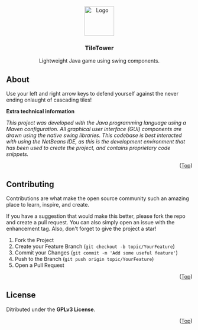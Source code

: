 
<a name="readme-top"></a>

<!-- HEADER -->

<br />
<div align="center">
  <a href="https://github.com/mpiet-za/TileTower">
    <img src="https://avatars.githubusercontent.com/u/63480247?v=4" alt="Logo" width="80" height="80">
  </a>

<h3 align="center">TileTower</h3>

  <p align="center">
    Lightweight Java game using swing components.
  </p>
</div>

<!-- INFORMATION -->

## About

Use your left and right arrow keys to defend yourself against the never ending onlaught of cascading tiles!

**Extra technical information**

*This project was developed with the Java programming language using a Maven configuration. All graphical user interface (GUI) components are drawn using
the native swing libraries. This codebase is best interacted with using the NetBeans IDE, as this is the development environment that has been used to
create the project, and contains proprietary code snippets.*

<p align="right">(<a href="#readme-top">Top</a>)</p>

<!-- CONTRIBUTING -->

## Contributing

Contributions are what make the open source community such an amazing place to learn, inspire, and create.

If you have a suggestion that would make this better, please fork the repo and create a pull request. 
You can also simply open an issue with the enhancement tag.
Also, don't forget to give the project a star!

1. Fork the Project
2. Create your Feature Branch (`git checkout -b topic/YourFeature`)
3. Commit your Changes (`git commit -m 'Add some useful feature'`)
4. Push to the Branch (`git push origin topic/YourFeature`)
5. Open a Pull Request

<p align="right">(<a href="#readme-top">Top</a>)</p>

<!-- LICENSE -->

## License

Ditributed under the **GPLv3 License**.

<p align="right">(<a href="#readme-top">Top</a>)</p>
